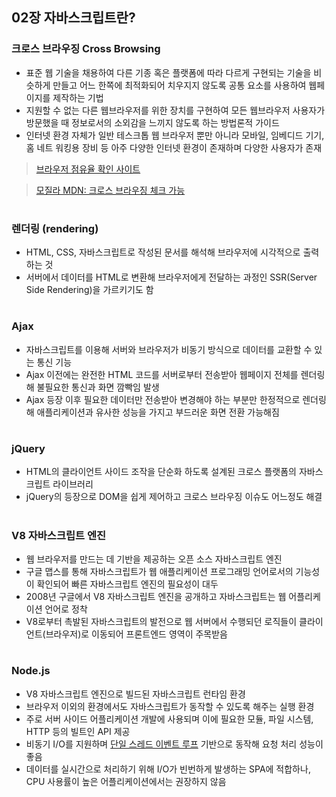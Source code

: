 ## 02장 자바스크립트란?

### 크로스 브라우징 Cross Browsing
- 표준 웹 기술을 채용하여 다른 기종 혹은 플랫폼에 따라 다르게 구현되는 기술을 비슷하게 만들고 어느 한쪽에 최적화되어 치우지지 않도록 공통 요소를 사용하여 웹페이지를 제작하는 기법
- 지원할 수 없는 다른 웹브라우저를 위한 장치를 구현하여 모든 웹브라우저 사용자가 방문했을 때 정보로서의 소외감을 느끼지 않도록 하는 방법론적 가이드
- 인터넷 환경 자체가 일반 테스크톱 웹 브라우저 뿐만 아니라 모바일, 임베디드 기기, 홈 네트 워킹용 장비 등 아주 다양한 인터넷 환경이 존재하며 다양한 사용자가 존재

> [브라우저 점유율 확인 사이트](https://gs.statcounter.com)

> [모질라 MDN: 크로스 브라우징 체크 가능](https://developer.mozilla.org/ko/)

#
### 렌더링 (rendering)
- HTML, CSS, 자바스크립트로 작성된 문서를 해석해 브라우저에 시각적으로 출력하는 것
- 서버에서 데이터를 HTML로 변환해 브라우저에게 전달하는 과정인 SSR(Server Side Rendering)을 가르키기도 함

#
### Ajax
- 자바스크립트를 이용해 서버와 브라우저가 비동기 방식으로 데이터를 교환할 수 있는 통신 기능
- Ajax 이전에는 완전한 HTML 코드를 서버로부터 전송받아 웹페이지 전체를 렌더링해 불필요한 통신과 화면 깜빡임 발생
- Ajax 등장 이후 필요한 데이터만 전송받아 변경해야 하는 부분만 한정적으로 렌더링해 애플리케이션과 유사한 성능을 가지고 부드러운 화면 전환 가능해짐

#
### jQuery
- HTML의 클라이언트 사이드 조작을 단순화 하도록 설계된 크로스 플랫폼의 자바스크립트 라이브러리
- jQuery의 등장으로 DOM을 쉽게 제어하고 크로스 브라우징 이슈도 어느정도 해결

#
### V8 자바스크립트 엔진
- 웹 브라우저를 만드는 데 기반을 제공하는 오픈 소스 자바스크립트 엔진
- 구글 맵스를 통해 자바스크립트가 웹 애플리케이션 프로그래밍 언어로서의 기능성이 확인되어 빠른 자바스크립트 엔진의 필요성이 대두
- 2008년 구글에서 V8 자바스크립트 엔진을 공개하고 자바스크립트는 웹 어플리케이션 언어로 정착
- V8로부터 촉발된 자바스크립트의 발전으로 웹 서버에서 수행되던 로직들이 클라이언트(브라우저)로 이동되어 프론트엔드 영역이 주목받음

#
### Node.js
- V8 자바스크립트 엔진으로 빌드된 자바스크립트 런타임 환경
- 브라우저 이외의 환경에서도 자바스크립트가 동작할 수 있도록 해주는 실행 환경
- 주로 서버 사이드 어플리케이션 개발에 사용되며 이에 필요한 모듈, 파일 시스템, HTTP 등의 빌트인 API 제공
- 비동기 I/O를 지원하며 [단일 스레드 이벤트 루프](https://www.korecmblog.com/node-js-event-loop/) 기반으로 동작해 요청 처리 성능이 좋음 
- 데이터를 실시간으로 처리하기 위해 I/O가 빈번하게 발생하는 SPA에 적합하나, CPU 사용률이 높은 어플리케이션에서는 권장하지 않음